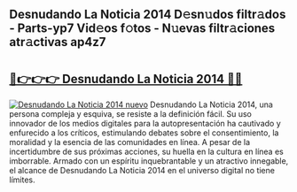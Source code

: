 ## Desnudando La Noticia 2014 D𝚎sn𝚞dos filtr𝚊dos - Parts-yp7 Vid𝚎os f𝚘tos - N𝚞evas filtr𝚊ciones atr𝚊ctivas ap4z7

# <h2><a href="http://mbc55x.tromn.icu/?c=Desnudando+La+Noticia+2014">🔗👉👉👉 Desnudando La Noticia 2014 🔗🔗</a></h2>

[![Desnudando La Noticia 2014 nuevo](https://i.imgur.com/pEAQMta.gif)](http://mbc55x.tromn.icu/?c=Desnudando+La+Noticia+2014)
Desnudando La Noticia 2014, una persona compleja y esquiva, se resiste a la definición fácil. Su uso innovador de los medios digitales para la autopresentación ha cautivado y enfurecido a los críticos, estimulando debates sobre el consentimiento, la moralidad y la esencia de las comunidades en línea. A pesar de la incertidumbre de sus próximas acciones, su huella en la cultura en línea es imborrable. Armado con un espíritu inquebrantable y un atractivo innegable, el alcance de Desnudando La Noticia 2014 en el universo digital no tiene límites.
